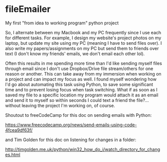 # fileEmailer
My first "from idea to working program" python project




So, I alternate between my Macbook and my PC frequently since I use each for different tasks. For example, I design my website's project photos on my laptop, but update my site using my PC (meaning I have to send files over). I also write my papers/assignments on my PC but send them to friends over text (I don't know my friends' emails, we don't email each other lol).

Often this results in me spending more time than I'd like sending myself files through email since I don't use Dropbox/Drive file stream/others for one reason or another. This can take away from my immersion when working on a project and can impact my focus as well. I found myself wondering how I'd go about automating this task using Python, to save some significant time and to prevent losing focus when task switching. What if as soon as I saved my file to a specific location my program would attach it as an email and send it to myself so within seconds I could text a friend the file?... without leaving the project I'm working on, of course.





Shoutout to freeCodeCamp for this doc on sending emails with Python:

https://www.freecodecamp.org/news/send-emails-using-code-4fcea9df63f/

and Tim Golden for this doc on listening for changes in a folder:

http://timgolden.me.uk/python/win32_how_do_i/watch_directory_for_changes.html
